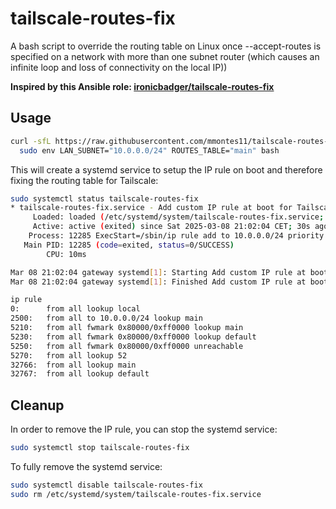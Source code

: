 # tailscale-routes-fix

A bash script to override the routing table on Linux once --accept-routes is specified on a network with more than one subnet router (which causes an infinite loop and loss of connectivity on the local IP))

__Inspired by this Ansible role: [ironicbadger/tailscale-routes-fix](https://github.com/ironicbadger/tailscale-routes-fix)__

## Usage

```bash
curl -sfL https://raw.githubusercontent.com/mmontes11/tailscale-routes-fix/main/tailscale-routes-fix.sh | \
  sudo env LAN_SUBNET="10.0.0.0/24" ROUTES_TABLE="main" bash
```

This will create a systemd service to setup the IP rule on boot and therefore fixing the routing table for Tailscale:

```bash
sudo systemctl status tailscale-routes-fix
* tailscale-routes-fix.service - Add custom IP rule at boot for Tailscale
     Loaded: loaded (/etc/systemd/system/tailscale-routes-fix.service; enabled; vendor preset: enabled)
     Active: active (exited) since Sat 2025-03-08 21:02:04 CET; 30s ago
    Process: 12285 ExecStart=/sbin/ip rule add to 10.0.0.0/24 priority 2500 lookup main (code=exited, sta>
   Main PID: 12285 (code=exited, status=0/SUCCESS)
        CPU: 10ms

Mar 08 21:02:04 gateway systemd[1]: Starting Add custom IP rule at boot for Tailscale...
Mar 08 21:02:04 gateway systemd[1]: Finished Add custom IP rule at boot for Tailscale.

ip rule
0:      from all lookup local
2500:   from all to 10.0.0.0/24 lookup main
5210:   from all fwmark 0x80000/0xff0000 lookup main
5230:   from all fwmark 0x80000/0xff0000 lookup default
5250:   from all fwmark 0x80000/0xff0000 unreachable
5270:   from all lookup 52
32766:  from all lookup main
32767:  from all lookup default
```

## Cleanup

In order to remove the IP rule, you can stop the systemd service:

```bash
sudo systemctl stop tailscale-routes-fix
```

To fully remove the systemd service:

```bash
sudo systemctl disable tailscale-routes-fix
sudo rm /etc/systemd/system/tailscale-routes-fix.service
```